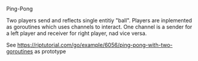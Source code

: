 
Ping-Pong 

Two players send and reflects single entitiy "ball". Players are inplemented as goroutines
which uses channels to interact. One channel is a sender for a left player and receiver for right player, nad vice versa.

See https://riptutorial.com/go/example/6056/ping-pong-with-two-goroutines
as prototype